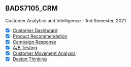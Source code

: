 ## BADS7105_CRM
Customer Analytics and Intelligence - 1nd Semester, 2021

- [x] [Customer Dashboard](./01_CustomerDashboard)  
- [x] [Product Recommendation](./03_ProductRecommendation) 
- [x] [Campaign Response](./04_CampaignResponse) 
- [x] [A/B Testing](./05_AB_Testing) 
- [x] [Customer Movement Analysis](./06_Customer_Movement_Analysis) 
- [x] [Design Thinking](./08_DesignThinking)

